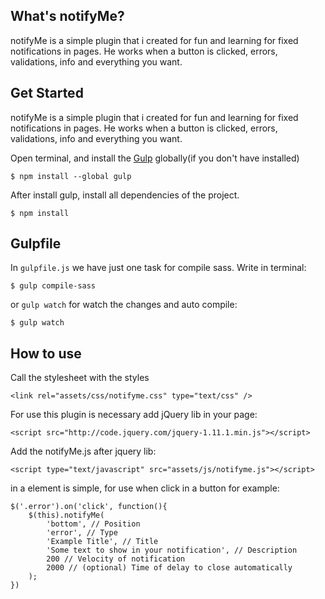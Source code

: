 What's notifyMe?
----------------

notifyMe is a simple plugin that i created for fun and learning for fixed notifications in pages.
He works when a button is clicked, errors, validations, info and everything you want.

Get Started
----------------

notifyMe is a simple plugin that i created for fun and learning for fixed notifications in pages.
He works when a button is clicked, errors, validations, info and everything you want.

Open terminal, and install the [Gulp][1] globally(if you don't have installed)
```
$ npm install --global gulp
```

After install gulp, install all dependencies of the project.
```
$ npm install
```

Gulpfile
---------------------
In `gulpfile.js` we have just one task for compile sass. Write in terminal:
```
$ gulp compile-sass
```

or `gulp watch` for watch the changes and auto compile:
```
$ gulp watch
```

How to use
----------

Call the stylesheet with the styles
```
<link rel="assets/css/notifyme.css" type="text/css" />
```

For use this plugin is necessary add jQuery lib in your page:
```
<script src="http://code.jquery.com/jquery-1.11.1.min.js"></script>
```

Add the notifyMe.js after jquery lib:
```
<script type="text/javascript" src="assets/js/notifyme.js"></script>
```

in a element is simple, for use when click in a button for example:
```
$('.error').on('click', function(){
	$(this).notifyMe(
		'bottom', // Position
		'error', // Type
		'Example Title', // Title
		'Some text to show in your notification', // Description
		200 // Velocity of notification
		2000 // (optional) Time of delay to close automatically
	);
})
```
[1]: http://www.gulpjs.com
